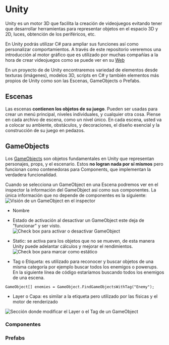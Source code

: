 # Unity
Unity es un motor 3D que facilita la creación de videojuegos evitando tener que desarrollar herramientas para representar objetos en el espacio 3D y 2D, luces, obtención de los periféricos, etc.

En Unity podrás utilizar C# para ampliar sus funciones así como personalizar comportamientos. A través de este repositorio vereremos una introducción al motor gráfico que es utilizado por muchas compañías a la hora de crear videojuegos como se puede ver en su [Web](https://unity.com/es/madewith)

En un proyecto de de Unity encontraremos variedad de elementos desde texturas (imágenes), modelos 3D, scripts en C# y también elementos más propios de Unity como son las Escenas, GameObjects o Prefabs.

## Escenas
Las escenas **contienen los objetos de su juego**. Pueden ser usadas para crear un menú principal, niveles individuales, y cualquier otra cosa. Piense en cada archivo de escena, como un nivel único. En cada escena, usted va a colocar su ambiente, obstáculos, y decoraciones, el diseño esencial y la construcción de su juego en pedazos.


## GameObjects
Los [GameObjects](https://docs.unity3d.com/Manual/class-GameObject.html) son objetos fundamentales en Unity que representan personajes, props, y el escenario. Estos **no logran nada por sí mismos** pero funcionan como contenedoras para Components, que implementan la verdadera funcionalidad. 

Cuando se selecciona un GameObject en una Escena podremos ver en el inspector la información del GameObject así como sus componentes. La única información que no depende de componentes es la siguiente:
![Visión de un GameObject en el inspector](/images/GameObjectSceneStatusProperties.png)

- Nombre
- Estado de activación al desactivar un GameObject este deja de "funcionar" y ser visto.
![Check box para activar o desactivar GameObject](/images/GOInspectorActiveSetting.png)


- Static: se activa para los objetos que no se mueven, de esta manera Unity puede adelantar cálculos y mejorar el rendimientos.
![Check box para marcar como estático](/images/GOInspectorStaticSetting.png)

- Tag o Etiqueta: es utilizado para reconocer y buscar objetos de una misma categoría por ejemplo buscar todos los enemigos o powerups. En la siguiente línea de código estaríamos buscando todos los enemigos de una escena.
```
GameObject[] enemies = GameObject.FindGameObjectsWithTag("Enemy");
```
- Layer o Capa: es similar a la etiqueta pero utilizado por las físicas y el motor de renderizado

![Sección donde modificar el Layer o el Tag de un GameObject](/images/GOInspectorTagsAndLayers.png)

### Componentes

### Prefabs

